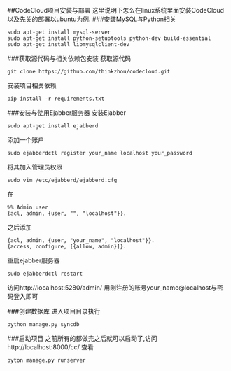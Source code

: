 ##CodeCloud项目安装与部署
这里说明下怎么在linux系统里面安装CodeCloud以及先关的部署以ubuntu为例.
###安装MySQL与Python相关
```
sudo apt-get install mysql-server
sudo apt-get install python-setuptools python-dev build-essential
sudo apt-get install libmysqlclient-dev
```
###获取源代码与相关依赖包安装
获取源代码
```shell
git clone https://github.com/thinkzhou/codecloud.git
```
安装项目相关依赖
```shell
pip install -r requirements.txt
```
###安装与使用Ejabber服务器
安装Ejabber
```shell
sudo apt-get install ejabberd
```
添加一个账户
```shell
sudo ejabberdctl register your_name localhost your_password
```
将其加入管理员权限
```shell
sudo vim /etc/ejabberd/ejabberd.cfg
```
在
```
%% Admin user
{acl, admin, {user, "", "localhost"}}.
```
之后添加
```shell
{acl, admin, {user, "your_name", "localhost"}}.
{access, configure, [{allow, admin}]}.
```
重启ejabber服务器
```shell
sudo ejabberdctl restart
```
访问http://localhost:5280/admin/
用刚注册的账号your_name@localhost与密码登入即可

###创建数据库
进入项目目录执行
```shell
python manage.py syncdb
```
###启动项目
之前所有的都做完之后就可以启动了,访问http://localhost:8000/cc/ 查看
```shell
pyton manage.py runserver
```

